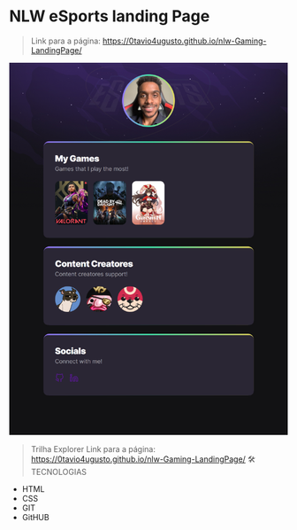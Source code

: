 # NLW eSports landing Page

> Link para a página: https://0tavio4ugusto.github.io/nlw-Gaming-LandingPage/



![preview](./.github/Preview.png)

> Trilha Explorer
> Link para a página: https://0tavio4ugusto.github.io/nlw-Gaming-LandingPage/
🛠️ TECNOLOGIAS

- HTML
- CSS
- GIT
- GitHUB
